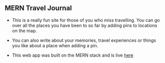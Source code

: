 ## MERN Travel Journal

- This is a really fun site for those of you who miss travelling. You can go over all the places you have been to so far by adding pins to locations on the map.

- You can also write about your memories, travel experiences or things you like about a place when adding a pin.

- This web app was built on the MERN stack and is live [here](https://mern-travel-journal.netlify.app/)